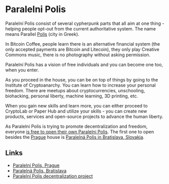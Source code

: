 
# Paralelni Polis

Paralelní Polis consist of several cypherpunk parts that all aim at one thing - helping people opt-out from the current authoritative system. The name means Parallel [Polis](https://en.wikipedia.org/wiki/Polis) (city in Greek).

In Bitcoin Coffee, people learn there is an alternative financial system (the only accepted payments are Bitcoin and Litecoin), they only play Creative Commons music, there is no photography without asking permission. 

Paralelní Polis has a vision of free individuals and you can become one too, when you enter.

As you proceed in the house, you can be on top of things by going to the Institute of Cryptoanarchy. You can learn how to increase your personal freedom. There are meetups about cryptocurrencies, unschooling, biohacking, personal liberty, machine learning, 3D printing, etc.

When you gain new skills and learn more, you can either proceed to CryptoLab or Paper Hub and utilize your skills - you can create new products, services and open-source projects to advance the human liberty.

As Paralelni Polis is trying to promote decentralization and freedom, everyone [is free to open their own Paralelni Polis](https://github.com/ParalelniPolis/ParalelniPolis-decentralized). The first one to open besides the [Prague](https://paralelnipolis.cz/) house is [Paralelná Polis in Bratislava, Slovakia](https://paralelnapolis.sk/).

## Links

* [Paralelní Polis, Prague](https://paralelnipolis.cz/)
* [Paralelná Polis, Bratislava](https://paralelnapolis.sk/)
* [Paralelní Polis decentralization project](https://github.com/ParalelniPolis/ParalelniPolis-decentralized)

